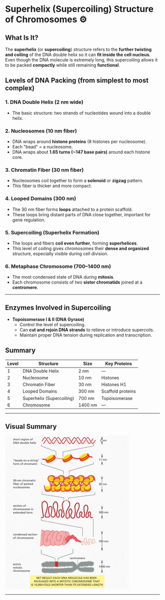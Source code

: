 # Superhelix (Supercoiling) Structure of Chromosomes  ⚙️

## What Is It?  
The **superhelix** (or **supercoiling**) structure refers to the **further twisting and coiling** of the DNA double helix so it can **fit inside the cell nucleus**.  
Even though the DNA molecule is extremely long, this supercoiling allows it to be packed **compactly** while still remaining **functional**.


## Levels of DNA Packing (from simplest to most complex)

### 1. **DNA Double Helix (2 nm wide)**  
- The basic structure: two strands of nucleotides wound into a double helix.


### 2. **Nucleosomes (10 nm fiber)**  
- DNA wraps around **histone proteins** (8 histones per nucleosome).  
- Each "bead" = a nucleosome.  
- DNA wraps about **1.65 turns (~147 base pairs)** around each histone core.

### 3. **Chromatin Fiber (30 nm fiber)**  
- Nucleosomes coil together to form a **solenoid** or **zigzag** pattern.  
- This fiber is thicker and more compact.

### 4. **Looped Domains (300 nm)**  
- The 30 nm fiber forms **loops** attached to a protein scaffold.  
- These loops bring distant parts of DNA close together, important for gene regulation.

### 5. **Supercoiling (Superhelix Formation)**  
- The loops and fibers **coil even further**, forming **superhelices**.  
- This level of coiling gives chromosomes their **dense and organized** structure, especially visible during cell division.

### 6. **Metaphase Chromosome (700–1400 nm)**  
- The most condensed state of DNA during **mitosis**.  
- Each chromosome consists of two **sister chromatids** joined at a **centromere**.

---

## Enzymes Involved in Supercoiling  

- **Topoisomerase I & II (DNA Gyrase)**  
  - Control the level of supercoiling.  
  - Can **cut and rejoin DNA strands** to relieve or introduce supercoils.  
  - Maintain proper DNA tension during replication and transcription.


## Summary  

| Level | Structure | Size | Key Proteins |
|--------|------------|------|--------------|
| 1 | DNA Double Helix | 2 nm | — |
| 2 | Nucleosome | 10 nm | Histones |
| 3 | Chromatin Fiber | 30 nm | Histones H1 |
| 4 | Looped Domains | 300 nm | Scaffold proteins |
| 5 | Superhelix (Supercoiling) | 700 nm | Topoisomerase |
| 6 | Chromosome | 1400 nm | — |

---

## Visual Summary
<p align="start">
  <img src="/img/superhelix.jpg" alt="Image 1" style="width:80%; height:500px; object-fit:cover;">
</p>

---
